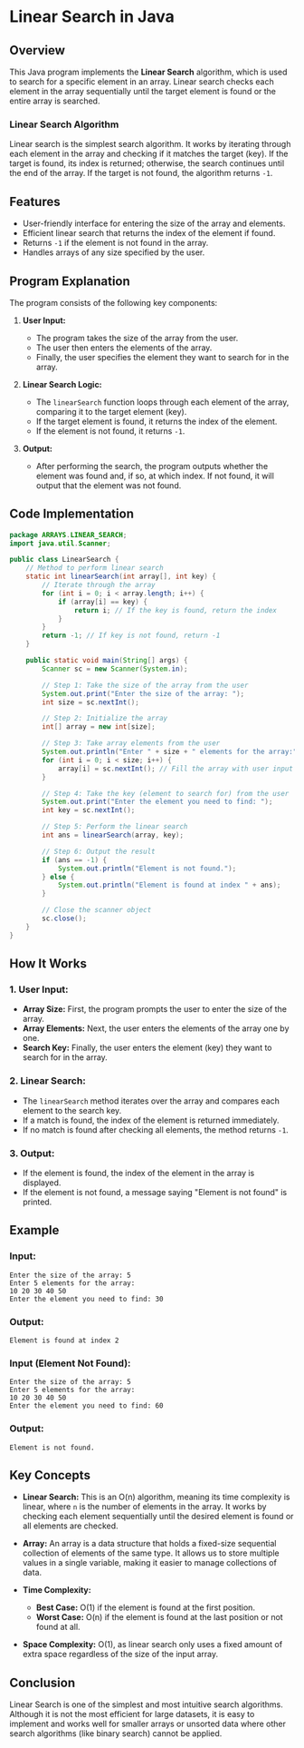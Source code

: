 # Linear Search in Java

## Overview

This Java program implements the **Linear Search** algorithm, which is used to search for a specific element in an array. Linear search checks each element in the array sequentially until the target element is found or the entire array is searched.

### Linear Search Algorithm

Linear search is the simplest search algorithm. It works by iterating through each element in the array and checking if it matches the target (key). If the target is found, its index is returned; otherwise, the search continues until the end of the array. If the target is not found, the algorithm returns `-1`.

## Features

- User-friendly interface for entering the size of the array and elements.
- Efficient linear search that returns the index of the element if found.
- Returns `-1` if the element is not found in the array.
- Handles arrays of any size specified by the user.

## Program Explanation

The program consists of the following key components:

1. **User Input:**

   - The program takes the size of the array from the user.
   - The user then enters the elements of the array.
   - Finally, the user specifies the element they want to search for in the array.

2. **Linear Search Logic:**

   - The `linearSearch` function loops through each element of the array, comparing it to the target element (key).
   - If the target element is found, it returns the index of the element.
   - If the element is not found, it returns `-1`.

3. **Output:**
   - After performing the search, the program outputs whether the element was found and, if so, at which index. If not found, it will output that the element was not found.

## Code Implementation

```java
package ARRAYS.LINEAR_SEARCH;
import java.util.Scanner;

public class LinearSearch {
    // Method to perform linear search
    static int linearSearch(int array[], int key) {
        // Iterate through the array
        for (int i = 0; i < array.length; i++) {
            if (array[i] == key) {
                return i; // If the key is found, return the index
            }
        }
        return -1; // If key is not found, return -1
    }

    public static void main(String[] args) {
        Scanner sc = new Scanner(System.in);

        // Step 1: Take the size of the array from the user
        System.out.print("Enter the size of the array: ");
        int size = sc.nextInt();

        // Step 2: Initialize the array
        int[] array = new int[size];

        // Step 3: Take array elements from the user
        System.out.println("Enter " + size + " elements for the array:");
        for (int i = 0; i < size; i++) {
            array[i] = sc.nextInt(); // Fill the array with user input
        }

        // Step 4: Take the key (element to search for) from the user
        System.out.print("Enter the element you need to find: ");
        int key = sc.nextInt();

        // Step 5: Perform the linear search
        int ans = linearSearch(array, key);

        // Step 6: Output the result
        if (ans == -1) {
            System.out.println("Element is not found.");
        } else {
            System.out.println("Element is found at index " + ans);
        }

        // Close the scanner object
        sc.close();
    }
}
```

## How It Works

### **1. User Input:**

- **Array Size:** First, the program prompts the user to enter the size of the array.
- **Array Elements:** Next, the user enters the elements of the array one by one.
- **Search Key:** Finally, the user enters the element (key) they want to search for in the array.

### **2. Linear Search:**

- The `linearSearch` method iterates over the array and compares each element to the search key.
- If a match is found, the index of the element is returned immediately.
- If no match is found after checking all elements, the method returns `-1`.

### **3. Output:**

- If the element is found, the index of the element in the array is displayed.
- If the element is not found, a message saying "Element is not found" is printed.

## Example

### Input:

```
Enter the size of the array: 5
Enter 5 elements for the array:
10 20 30 40 50
Enter the element you need to find: 30
```

### Output:

```
Element is found at index 2
```

### Input (Element Not Found):

```
Enter the size of the array: 5
Enter 5 elements for the array:
10 20 30 40 50
Enter the element you need to find: 60
```

### Output:

```
Element is not found.
```

## Key Concepts

- **Linear Search:** This is an O(n) algorithm, meaning its time complexity is linear, where `n` is the number of elements in the array. It works by checking each element sequentially until the desired element is found or all elements are checked.
- **Array:** An array is a data structure that holds a fixed-size sequential collection of elements of the same type. It allows us to store multiple values in a single variable, making it easier to manage collections of data.

- **Time Complexity:**
  - **Best Case:** O(1) if the element is found at the first position.
  - **Worst Case:** O(n) if the element is found at the last position or not found at all.
- **Space Complexity:** O(1), as linear search only uses a fixed amount of extra space regardless of the size of the input array.

## Conclusion

Linear Search is one of the simplest and most intuitive search algorithms. Although it is not the most efficient for large datasets, it is easy to implement and works well for smaller arrays or unsorted data where other search algorithms (like binary search) cannot be applied.
